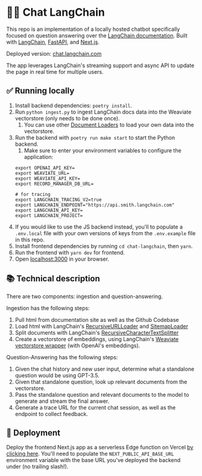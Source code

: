 # 🦜️🔗 Chat LangChain

This repo is an implementation of a locally hosted chatbot specifically focused on question answering over the [LangChain documentation](https://langchain.readthedocs.io/en/latest/).
Built with [LangChain](https://github.com/hwchase17/langchain/), [FastAPI](https://fastapi.tiangolo.com/), and [Next.js](https://nextjs.org).

Deployed version: [chat.langchain.com](https://chat.langchain.com)

The app leverages LangChain's streaming support and async API to update the page in real time for multiple users.

## ✅ Running locally
1. Install backend dependencies: `poetry install`.
1. Run `python ingest.py` to ingest LangChain docs data into the Weaviate vectorstore (only needs to be done once).
   1. You can use other [Document Loaders](https://langchain.readthedocs.io/en/latest/modules/document_loaders.html) to load your own data into the vectorstore.
1. Run the backend with `poetry run make start` to start the Python backend.
   1. Make sure to enter your environment variables to configure the application:
   ```
   export OPENAI_API_KEY=
   export WEAVIATE_URL=
   export WEAVIATE_API_KEY=
   export RECORD_MANAGER_DB_URL=

   # for tracing
   export LANGCHAIN_TRACING_V2=true
   export LANGCHAIN_ENDPOINT="https://api.smith.langchain.com"
   export LANGCHAIN_API_KEY=
   export LANGCHAIN_PROJECT=
   ```
  1. If you would like to use the JS backend instead, you'll to populate a `.env.local` file with your own versions of keys from the `.env.example` file in this repo.
1. Install frontend dependencies by running `cd chat-langchain`, then `yarn`.
1. Run the frontend with `yarn dev` for frontend.
1. Open [localhost:3000](http://localhost:3000) in your browser.

## 📚 Technical description

There are two components: ingestion and question-answering.

Ingestion has the following steps:

1. Pull html from documentation site as well as the Github Codebase
2. Load html with LangChain's [RecursiveURLLoader](https://python.langchain.com/docs/integrations/document_loaders/recursive_url_loader) and [SitemapLoader](https://python.langchain.com/docs/integrations/document_loaders/sitemap)
3. Split documents with LangChain's [RecursiveCharacterTextSplitter](https://api.python.langchain.com/en/latest/text_splitter/langchain.text_splitter.RecursiveCharacterTextSplitter.html)
4. Create a vectorstore of embeddings, using LangChain's [Weaviate vectorstore wrapper](https://python.langchain.com/docs/integrations/vectorstores/weaviate) (with OpenAI's embeddings).

Question-Answering has the following steps:

1. Given the chat history and new user input, determine what a standalone question would be using GPT-3.5.
2. Given that standalone question, look up relevant documents from the vectorstore.
3. Pass the standalone question and relevant documents to the model to generate and stream the final answer.
4. Generate a trace URL for the current chat session, as well as the endpoint to collect feedback.

## 🚀 Deployment

Deploy the frontend Next.js app as a serverless Edge function on Vercel [by clicking here]().
You'll need to populate the `NEXT_PUBLIC_API_BASE_URL` environment variable with the base URL you've deployed the backend under (no trailing slash!).
